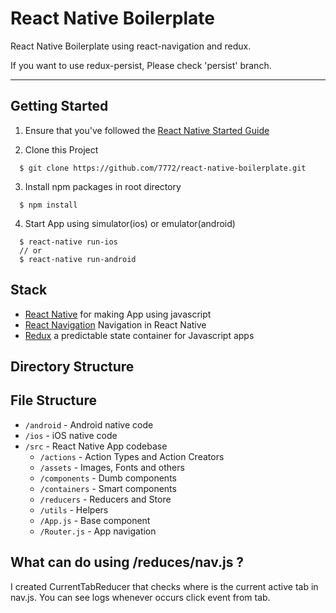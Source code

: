 # React Native Boilerplate
React Native Boilerplate using react-navigation and redux.

If you want to use redux-persist, Please check 'persist' branch.

---

## Getting Started
1. Ensure that you've followed the [React Native Started Guide](https://facebook.github.io/react-native/docs/getting-started.html)

2. Clone this Project
```
  $ git clone https://github.com/7772/react-native-boilerplate.git
```

3. Install npm packages in root directory
```
  $ npm install
```

4. Start App using simulator(ios) or emulator(android)
```
  $ react-native run-ios
  // or
  $ react-native run-android
```

## Stack
- [React Native](https://facebook.github.io/react-native/) for making App using javascript
- [React Navigation](https://reactnavigation.org/) Navigation in React Native
- [Redux](https://redux.js.org/) a predictable state container for Javascript apps

## Directory Structure

## File Structure
- `/android` - Android native code
- `/ios` - iOS native code
- `/src` - React Native App codebase
  - `/actions` - Action Types and Action Creators
  - `/assets` - Images, Fonts and others
  - `/components` - Dumb components
  - `/containers` - Smart components
  - `/reducers` - Reducers and Store
  - `/utils` - Helpers
  - `/App.js` - Base component
  - `/Router.js` - App navigation

## What can do using /reduces/nav.js ?
I created CurrentTabReducer that checks where is the current active tab in nav.js. You can see logs whenever occurs click event from tab.






